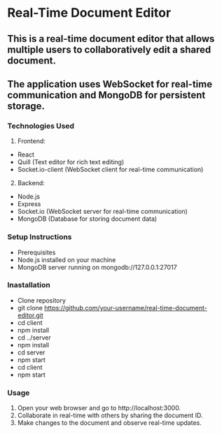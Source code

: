 # Real-Time Document Editor
## This is a real-time document editor that allows multiple users to collaboratively edit a shared document. 
## The application uses WebSocket for real-time communication and MongoDB for persistent storage.

### Technologies Used
1. Frontend:
  - React
  - Quill (Text editor for rich text editing)
  - Socket.io-client (WebSocket client for real-time communication)
2. Backend:
  - Node.js
  - Express
  - Socket.io (WebSocket server for real-time communication)
  - MongoDB (Database for storing document data)

### Setup Instructions
  - Prerequisites
  - Node.js installed on your machine
  - MongoDB server running on mongodb://127.0.0.1:27017
### Inastallation
  - Clone repository
  - git clone https://github.com/your-username/real-time-document-editor.git
  - cd client
  - npm install
  - cd ../server
  - npm install
  - cd server
  - npm start
  - cd client
  - npm start

### Usage
1. Open your web browser and go to http://localhost:3000.
2. Collaborate in real-time with others by sharing the document ID.
3. Make changes to the document and observe real-time updates.
 
    
